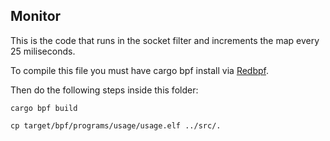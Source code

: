 ## Monitor
This is the code that runs in the socket filter and increments the map every 25 miliseconds.

To compile this file you must have cargo bpf install via [Redbpf](https://github.com/foniod/redbpf).

Then do the following steps inside this folder:

```
cargo bpf build
```

```
cp target/bpf/programs/usage/usage.elf ../src/.
```